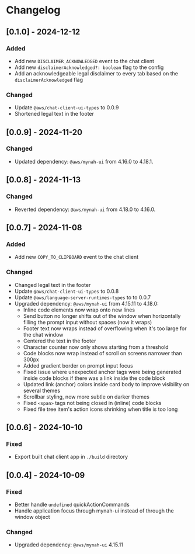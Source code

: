 # Changelog

## [0.1.0] - 2024-12-12

### Added

- Add new `DISCLAIMER_ACKNOWLEDGED` event to the chat client
- Add new `disclaimerAcknowledged?: boolean` flag to the config
- Add an acknowledgeable legal disclaimer to every tab based on the `disclaimerAcknowledged` flag

### Changed

- Update `@aws/chat-client-ui-types` to 0.0.9
- Shortened legal text in the footer

## [0.0.9] - 2024-11-20

### Changed

- Updated dependency: `@aws/mynah-ui` from 4.16.0 to 4.18.1.

## [0.0.8] - 2024-11-13

### Changed

- Reverted dependency: `@aws/mynah-ui` from 4.18.0 to 4.16.0.

## [0.0.7] - 2024-11-08

### Added

- Add new `COPY_TO_CLIPBOARD` event to the chat client 

### Changed

- Changed legal text in the footer
- Update `@aws/chat-client-ui-types` to 0.0.8
- Update `@aws/language-server-runtimes-types` to to 0.0.7
- Upgraded dependency: `@aws/mynah-ui` from 4.15.11 to 4.18.0:
    - Inline code elements now wrap onto new lines 
    - Send button no longer shifts out of the window when horizontally filling the prompt input without spaces (now it wraps)
    - Footer text now wraps instead of overflowing when it's too large for the chat window 
    - Centered the text in the footer 
    - Character counter now only shows starting from a threshold
    - Code blocks now wrap instead of scroll on screens narrower than 300px 
    - Added gradient border on prompt input focus
    - Fixed issue where unexpected anchor tags were being generated inside code blocks if there was a link inside the code block
    - Updated link (anchor) colors inside card body to improve visibility on several themes
    - Scrollbar styling, now more subtle on darker themes 
    - Fixed `<span>` tags not being closed in (inline) code blocks
    - Fixed file tree item's action icons shrinking when title is too long 

## [0.0.6] - 2024-10-10

### Fixed

- Export built chat client app in `./build` directory

## [0.0.4] - 2024-10-09

### Fixed

- Better handle `undefined` quickActionCommands
- Handle application focus through mynah-ui instead of through the window object

### Changed

- Upgraded dependency: `@aws/mynah-ui` 4.15.11
